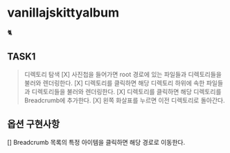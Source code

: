 # vanillajskittyalbum

🐈

## TASK1
> 디렉토리 탐색
[X] 사진첩을 들어가면 root 경로에 있는 파일들과 디렉토리들을 불러와 렌더링한다.
[X] 디렉토리를 클릭하면 해당 디렉토리 하위에 속한 파일들과 디렉토리들을 불러와 렌더링한다.
[X] 디렉토리를 클릭하면 해당 디렉토리를 Breadcrumb에 추가한다.
[X] 왼쪽 화살표를 누르면 이전 디렉토리로 돌아간다.

## 옵션 구현사항
[] Breadcrumb 목록의 특정 아이템을 클릭하면 해당 경로로 이동한다.